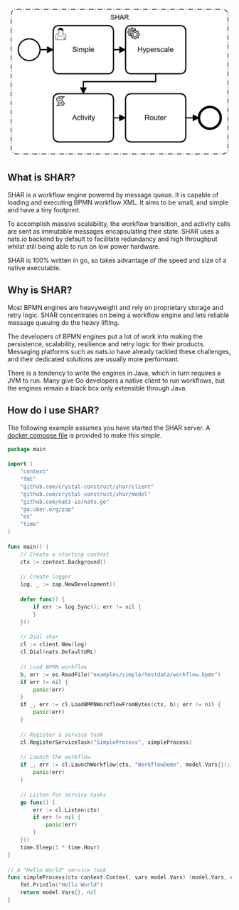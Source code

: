 ![Simple Hyperscale Activity Router](/shar.png?raw=true "SHAR")

## What is SHAR?
SHAR is a workflow engine powered by message queue.  It is capable of loading and executing BPMN workflow XML. 
It aims to be small, and simple and have a tiny footprint.

To accomplish massive scalability, the workflow transition, and activity calls are sent as immutable messages encapsulating their state.
SHAR uses a nats.io backend by default to facilitate redundancy and high throughput whilst still being able to run on low power hardware.

SHAR is 100% written in go, so takes advantage of the speed and size of a native executable.

## Why is SHAR?
Most BPMN engines are heavyweight and rely on proprietary storage and retry logic.
SHAR concentrates on being a workflow engine and lets reliable message queuing do the heavy lifting.

The developers of BPMN engines put a lot of work into making the persistence, scalability, resilience and retry logic for their products.
Messaging platforms such as nats.io have already tackled these challenges, and their dedicated solutions are usually more performant.

There is a tendency to write the engines in Java, which in turn requires a JVM to run.
Many give Go developers a native client to run workflows, but the engines remain a black box only extensible through Java.

## How do I use SHAR?
The following example assumes you have started the SHAR server. A [docker compose file](deploy/compose/docker-compose.yml) is provided to make this simple.
```go
package main

import (
	"context"
	"fmt"
	"github.com/crystal-construct/shar/client"
	"github.com/crystal-construct/shar/model"
	"github.com/nats-io/nats.go"
	"go.uber.org/zap"
	"os"
	"time"
)

func main() {
	// Create a starting context
	ctx := context.Background()

	// Create logger
	log, _ := zap.NewDevelopment()

	defer func() {
		if err := log.Sync(); err != nil {
		}
	}()

	// Dial shar
	cl := client.New(log)
	cl.Dial(nats.DefaultURL)

	// Load BPMN workflow
	b, err := os.ReadFile("examples/simple/testdata/workflow.bpmn")
	if err != nil {
		panic(err)
	}
	if _, err := cl.LoadBMPNWorkflowFromBytes(ctx, b); err != nil {
		panic(err)
	}

	// Register a service task
	cl.RegisterServiceTask("SimpleProcess", simpleProcess)

	// Launch the workflow
	if _, err := cl.LaunchWorkflow(ctx, "WorkflowDemo", model.Vars{}); err != nil {
		panic(err)
	}

	// Listen for service tasks
	go func() {
		err := cl.Listen(ctx)
		if err != nil {
			panic(err)
		}
	}()
	time.Sleep(1 * time.Hour)
}

// A "Hello World" service task
func simpleProcess(ctx context.Context, vars model.Vars) (model.Vars, error) {
	fmt.Println("Hello World")
	return model.Vars{}, nil
}
```
